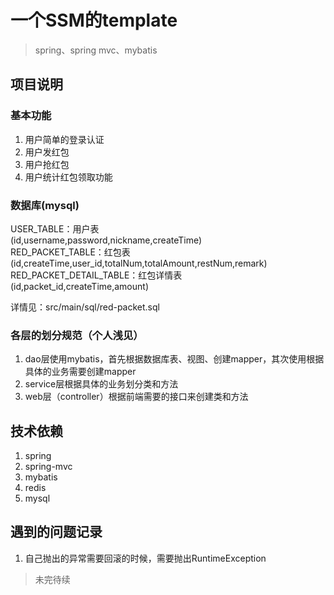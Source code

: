# 一个SSM的template
> spring、spring mvc、mybatis

## 项目说明
### 基本功能
1. 用户简单的登录认证
2. 用户发红包
3. 用户抢红包
4. 用户统计红包领取功能

### 数据库(mysql)
USER_TABLE：用户表  
  (id,username,password,nickname,createTime)    
RED_PACKET_TABLE：红包表  
  (id,createTime,user_id,totalNum,totalAmount,restNum,remark)   
RED_PACKET_DETAIL_TABLE：红包详情表  
  (id,packet_id,createTime,amount)  

详情见：src/main/sql/red-packet.sql

### 各层的划分规范（个人浅见）
1. dao层使用mybatis，首先根据数据库表、视图、创建mapper，其次使用根据具体的业务需要创建mapper
2. service层根据具体的业务划分类和方法
3. web层（controller）根据前端需要的接口来创建类和方法


## 技术依赖
1. spring
2. spring-mvc
3. mybatis
4. redis
5. mysql

## 遇到的问题记录
1. 自己抛出的异常需要回滚的时候，需要抛出RuntimeException

> 未完待续